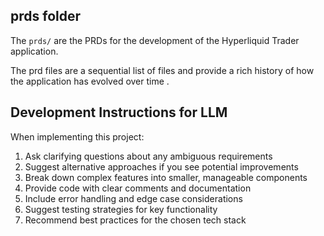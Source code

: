 ## prds folder

The `prds/` are the PRDs for the development of the Hyperliquid Trader application.

The prd files are a sequential list of files and provide a rich history of how the application has evolved over time .

## Development Instructions for LLM
When implementing this project:
1. Ask clarifying questions about any ambiguous requirements
2. Suggest alternative approaches if you see potential improvements
3. Break down complex features into smaller, manageable components
4. Provide code with clear comments and documentation
5. Include error handling and edge case considerations
6. Suggest testing strategies for key functionality
7. Recommend best practices for the chosen tech stack
